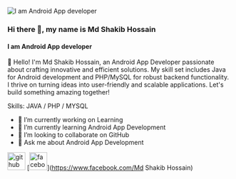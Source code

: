 ![I am Android App developer](https://scontent.fdac135-1.fna.fbcdn.net/v/t39.30808-6/412591058_379172768117883_6748296919794788381_n.jpg?stp=dst-jpg_p180x540&_nc_cat=108&ccb=1-7&_nc_sid=3635dc&_nc_ohc=GM72ylIaqB4AX9RhYI1&_nc_ht=scontent.fdac135-1.fna&oh=00_AfAYK8Pzw_v1ViJPmYHmDAtlnWr24gpzuhbix9I_f6PtfA&oe=658EB113)

### Hi there 👋, my name is Md Shakib Hossain
#### I am Android App developer

👋 Hello! I'm Md Shakib Hossain, an Android App Developer passionate about crafting innovative and efficient solutions. My skill set includes Java for Android development and PHP/MySQL for robust backend functionality. I thrive on turning ideas into user-friendly and scalable applications. Let's build something amazing together!

Skills: JAVA / PHP / MYSQL

- 🔭 I’m currently working on Learning 
- 🌱 I’m currently learning Android App Development 
- 👯 I’m looking to collaborate on GitHub  
- 💬 Ask me about Android App Development 


[<img src='https://cdn.jsdelivr.net/npm/simple-icons@3.0.1/icons/github.svg' alt='github' height='40'>](https://github.com/Code-WithShakib )  [<img src='https://cdn.jsdelivr.net/npm/simple-icons@3.0.1/icons/facebook.svg' alt='facebook' height='40'>](https://www.facebook.com/Md Shakib Hossain)  


